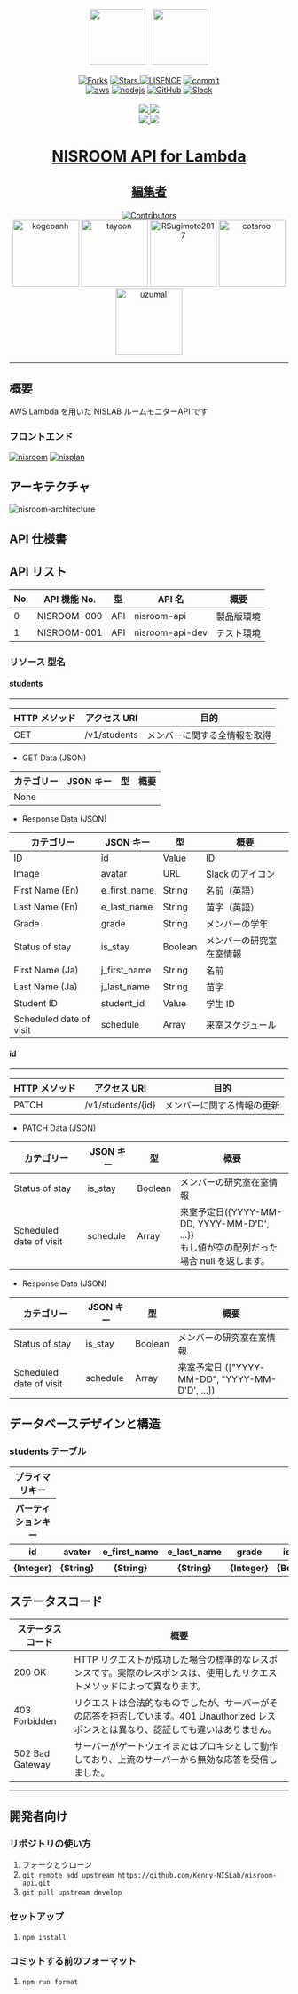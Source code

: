 <div align = "center"><a href = "https://github.com/Kenny-NISLab/nisroom"><img width = "100" src = "https://user-images.githubusercontent.com/52265901/118224676-a03bed80-b4be-11eb-9b25-4494a25a746b.png"></a>&emsp;<a href = "https://github.com/Kenny-NISLab/nisplan"><img width = "100" src = "https://user-images.githubusercontent.com/52265901/118224811-d5e0d680-b4be-11eb-8ab5-cb137c8fabe4.png"></div>

<div align = "center">
    <br>
    <a href = "https://github.com/Kenny-NISLab/nisroom-api/network/members"><img src = "https://img.shields.io/github/forks/Kenny-NISLab/nisroom-api?style=social" alt = "Forks"></a>
    <a href = ""><img src = "https://img.shields.io/github/stars/Kenny-NISLab/nisroom-api?style=social" alt = "Stars">
    <a href = "https://github.com/Kenny-NISLab/nisroom-api/blob/main/LICENSE"><img src = "https://img.shields.io/github/license/Kenny-NISLab/nisroom-api" alt = "LISENCE"></a>
    <a href = "https://github.com/Kenny-NISLab/nisroom-api/graphs/commit-activity"><img src = "https://img.shields.io/github/last-commit/Kenny-NISLab/nisroom-api" alt = "commit"></a>
    <br>
    <a href = "https://aws.amazon.com/jp/"><img src="https://img.shields.io/badge/-Amazon%20AWS-232F3E.svg?logo=amazon-aws&style=flat" alt="aws"></a>
    <a href = "https://nodejs.org/ja/about/"><img src="https://img.shields.io/badge/-Node.js-339933.svg?logo=node.js&style=flat" alt="nodejs"></a>
    <a href = "https://github.com/Kenny-NISLab/nisroom-api"><img src="https://img.shields.io/badge/-GitHub-181717.svg?logo=github&style=flat" alt = "GitHub"></a>
    <a href = "https://slack.com/intl/ja-jp/"><img src="https://img.shields.io/badge/-Slack-4A154B.svg?logo=slack&style=flat" alt = "Slack">
    <br>
    <br>
    <a href = "https://github.com/Kenny-NISLab/nisroom-api/actions/workflows/getStudents.yml"><img src = "https://github.com/Kenny-NISLab/nisroom-api/actions/workflows/getStudents.yml/badge.svg">
    <a href = "https://github.com/Kenny-NISLab/nisroom-api/actions/workflows/patchStudent.yml"><img src = "https://github.com/Kenny-NISLab/nisroom-api/actions/workflows/patchStudent.yml/badge.svg">
    <br>
    <a href = "https://github.com/Kenny-NISLab/nisroom-api/actions/workflows/scheduledDeletePastDate.yml"><img src = "https://github.com/Kenny-NISLab/nisroom-api/actions/workflows/scheduledDeletePastDate.yml/badge.svg">
    <a href = "https://github.com/Kenny-NISLab/nisroom-api/actions/workflows/scheduledLeaveStudents.yml"><img src = "https://github.com/Kenny-NISLab/nisroom-api/actions/workflows/scheduledLeaveStudents.yml/badge.svg">
</div>

# <p align="center">NISROOM API for Lambda</p>

## <p align="center">編集者</p>

<div align="center">
<a href = "https://github.com/Kenny-NISLab/nisroom-api/graphs/contributors"><img src = "https://img.shields.io/github/contributors/Kenny-NISLab/nisroom-api" alt = "Contributors"></a>
</div>

<div align="center">
<a href="https://github.com/kogepanh"><img src="https://avatars.githubusercontent.com/u/49851726?v=4" alt="kogepanh" height="120px"></a>
<a href="https://github.com/tayoon"><img src="https://avatars.githubusercontent.com/u/52265901?v=4" alt="tayoon" height="120px"></a>
<a href="https://github.com/RSugimoto2017"><img src="https://avatars.githubusercontent.com/u/81292583?v=4" alt="RSugimoto2017" height="120px"></a>
<a href="https://github.com/cotaroo"><img src="https://avatars.githubusercontent.com/u/46442631?v=4" alt="cotaroo" height="120px"></a>
<a href="https://github.com/uzumal"><img src="https://avatars.githubusercontent.com/u/52265875?v=4" alt="uzumal" height="120px"></a>
</div>

---

## 概要
AWS Lambda を用いた NISLAB ルームモニターAPI です
### フロントエンド

[![nisroom](https://img.shields.io/badge/GitHub-nisroom-orange)](https://github.com/Kenny-NISLab/nisroom)
[![nisplan](https://img.shields.io/badge/GitHub-nisplan-yellow)](https://github.com/Kenny-NISLab/nisplan)

## アーキテクチャ

![nisroom-architecture](https://user-images.githubusercontent.com/49851726/116494988-07617b80-a8dd-11eb-9c49-bb7cda1e2eb3.png)

## API 仕様書

## API リスト

| No. | API 機能 No. | 型  | API 名          | 概要       |
| --- | ------------ | --- | --------------- | ---------- |
| 0   | NISROOM-000  | API | nisroom-api     | 製品版環境 |
| 1   | NISROOM-001  | API | nisroom-api-dev | テスト環境 |

### リソース 型名

#### students

---

| HTTP メソッド | アクセス URI | 目的                         |
| ------------- | ------------ | ---------------------------- |
| GET           | /v1/students | メンバーに関する全情報を取得 |

- GET Data (JSON)

| カテゴリー | JSON キー | 型  | 概要 |
| ---------- | --------- | --- | ---- |
| None       |           |     |      |

- Response Data (JSON)

| カテゴリー              | JSON キー    | 型      | 概要                     |
| ----------------------- | ------------ | ------- | ------------------------ |
| ID                      | id           | Value   | ID                       |
| Image                   | avatar       | URL     | Slack のアイコン         |
| First Name (En)         | e_first_name | String  | 名前（英語）             |
| Last Name (En)          | e_last_name  | String  | 苗字（英語）             |
| Grade                   | grade        | String  | メンバーの学年           |
| Status of stay          | is_stay      | Boolean | メンバーの研究室在室情報 |
| First Name (Ja)         | j_first_name | String  | 名前                     |
| Last Name (Ja)          | j_last_name  | String  | 苗字                     |
| Student ID              | student_id   | Value   | 学生 ID                  |
| Scheduled date of visit | schedule     | Array   | 来室スケジュール         |

#### id

---

| HTTP メソッド | アクセス URI      | 目的                       |
| ------------- | ----------------- | -------------------------- |
| PATCH         | /v1/students/{id} | メンバーに関する情報の更新 |

- PATCH Data (JSON)

| カテゴリー              | JSON キー | 型      | 概要                                                                                        |
| ----------------------- | --------- | ------- | ------------------------------------------------------------------------------------------- |
| Status of stay          | is_stay   | Boolean | メンバーの研究室在室情報                                                                    |
| Scheduled date of visit | schedule  | Array   | 来室予定日({YYYY-MM-DD, YYYY-MM-D'D', ...})<br>もし値が空の配列だった場合 null を返します。 |

- Response Data (JSON)

| カテゴリー              | JSON キー | 型      | 概要                                            |
| ----------------------- | --------- | ------- | ----------------------------------------------- |
| Status of stay          | is_stay   | Boolean | メンバーの研究室在室情報                        |
| Scheduled date of visit | schedule  | Array   | 来室予定日 (["YYYY-MM-DD", "YYYY-MM-D'D', ...]) |

## データベースデザインと構造

### students テーブル

<table>
<thead>
<tr>
<th scope="col">プライマリキー</th>
<th align="center" scope="col" rowspan="2" colspan="9">属性</th>
</tr>
<tr>
<th scope="col">パーティションキー</th>
</tr>
<tr>
<th align="center" scope="col">id</th>
<th align="center" scope="col">avater</th>
<th align="center" scope="col">e_first_name</th>
<th align="center" scope="col">e_last_name</th>
<th align="center" scope="col">grade</th>
<th align="center" scope="col">is_stay</th>
<th align="center" scope="col">j_first_name</th>
<th align="center" scope="col">j_last_name</th>
<th align="center" scope="col">student_id</th>
<th align="center" scope="col">schedule</th>
</tr>
</thread>
<tbody>
<tr>
<th align="center">{Integer}</th>
<th align="center">{String}</th>
<th align="center">{String}</th>
<th align="center">{String}</th>
<th align="center">{Integer}</th>
<th align="center">{Boolean}</th>
<th align="center">{String}</th>
<th align="center">{String}</th>
<th align="center">{Integer}</th>
<th align="center">{StringSet}</th>
</tr>
</tbody>
</table>

## ステータスコード

| ステータスコード | 概要                                                                                                                                      |
| ---------------- | ----------------------------------------------------------------------------------------------------------------------------------------- |
| 200 OK           | HTTP リクエストが成功した場合の標準的なレスポンスです。実際のレスポンスは、使用したリクエストメソッドによって異なります。                 |
| 403 Forbidden    | リクエストは合法的なものでしたが、サーバーがその応答を拒否しています。401 Unauthorized レスポンスとは異なり、認証しても違いはありません。 |
| 502 Bad Gateway  | サーバーがゲートウェイまたはプロキシとして動作しており、上流のサーバーから無効な応答を受信しました。                                      |

---

## 開発者向け

### リポジトリの使い方

1. フォークとクローン
2. `git remote add upstream https://github.com/Kenny-NISLab/nisroom-api.git`
3. `git pull upstream develop`

### セットアップ

1. `npm install`

### コミットする前のフォーマット

1. `npm run format`

